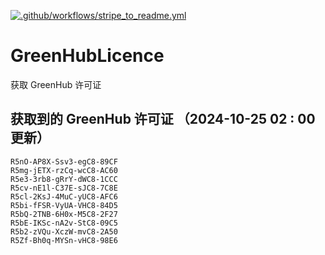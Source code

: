 [![.github/workflows/stripe_to_readme.yml](https://github.com/zjx-kimi/GreenHubLicence/actions/workflows/stripe_to_readme.yml/badge.svg)](https://github.com/zjx-kimi/GreenHubLicence/actions/workflows/stripe_to_readme.yml)
# GreenHubLicence
获取 GreenHub 许可证
## 获取到的 GreenHub 许可证 （2024-10-25 02 : 00 更新）
```
R5nO-AP8X-Ssv3-egC8-89CF
R5mg-jETX-rzCq-wcC8-AC60
R5e3-3rb8-gRrY-dWC8-1CCC
R5cv-nE1l-C37E-sJC8-7C8E
R5cl-2KsJ-4MuC-yUC8-AFC6
R5bi-fFSR-VyUA-VHC8-84D5
R5bQ-2TNB-6H0x-M5C8-2F27
R5bE-IKSc-nA2v-StC8-09C5
R5b2-zVQu-XczW-mvC8-2A50
R5Zf-Bh0q-MYSn-vHC8-98E6
```
